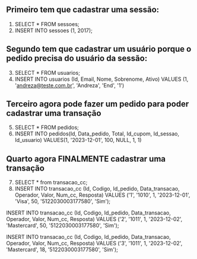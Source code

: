## Primeiro tem que cadastrar uma sessão:
1. SELECT * FROM sessoes;
2. INSERT INTO sessoes (1, 2017);

## Segundo tem que cadastrar um usuário porque o pedido precisa do usuário da sessão:
3. SELECT * FROM usuarios;
4. INSERT INTO usuarios (Id, Email, Nome, Sobrenome, Ativo)
VALUES (1, 'andreza@teste.com.br', 'Andreza', 'End', '1')

## Terceiro agora pode fazer um pedido para poder cadastrar uma transação
5. SELECT * FROM pedidos;
6. INSERT INTO pedidos(Id, Data_pedido, Total, Id_cupom, Id_sessao, Id_usuario)
VALUES(1, '2023-12-01', 100, NULL, 1, 1)

## Quarto agora FINALMENTE cadastrar uma transação 
7. SELECT * from transacao_cc;
8. INSERT INTO transacao_cc (Id, Codigo, Id_pedido, Data_transacao, Operador, Valor, Num_cc, Resposta) 
VALUES ('1', '1010', 1, '2023-12-01', 'Visa', 50, '5122030003177580', 'Sim');

INSERT INTO transacao_cc (Id, Codigo, Id_pedido, Data_transacao, Operador, Valor, Num_cc, Resposta) 
VALUES ('2', '1011', 1, '2023-12-02', 'Mastercard', 50, '5122030003177580', 'Sim');

INSERT INTO transacao_cc (Id, Codigo, Id_pedido, Data_transacao, Operador, Valor, Num_cc, Resposta) 
VALUES ('3', '1011', 1, '2023-12-02', 'Mastercard', 18, '5122030003177580', 'Sim');


